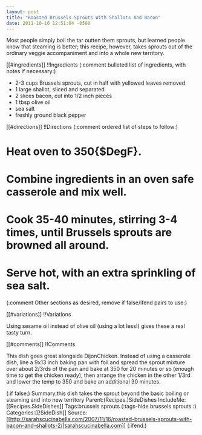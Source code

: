 ```yaml
---
layout: post
title: "Roasted Brussels Sprouts With Shallots And Bacon"
date: 2011-10-16 12:51:04 -0500
---
```

Most people simply boil the tar outten them sprouts, but learned people know that steaming is better; this recipe, however, takes sprouts out of the ordinary veggie accompaniment and into a whole new territory.

[[#ingredients]]
!!Ingredients
(:comment bulleted list of ingredients, with notes if necessary:)
* 2-3 cups Brussels sprouts, cut in half with yellowed leaves removed
* 1 large shallot, sliced and separated
* 2 slices bacon, cut into 1/2 inch pieces
* 1 tbsp olive oil
* sea salt
* freshly ground black pepper


[[#directions]]
!!Directions
(:comment ordered list of steps to follow:)

# Heat oven to 350{$DegF}.

# Combine ingredients in an oven safe casserole and mix well.

# Cook 35-40 minutes, stirring 3-4 times, until Brussels sprouts are browned all around.

# Serve hot, with an extra sprinkling of sea salt.

(:comment         Other sections as desired, remove if false/ifend pairs  to use:)

[[#variations]]
!!Variations

Using sesame oil instead of olive oil (using a lot less!) gives these a real tasty turn.

[[#comments]]
!!Comments

This dish goes great alongside DijonChicken. Instead of using a casserole dish, line a 9x13 inch baking pan with foil and spread the sprout mixture over about 2/3rds of the pan and bake at 350 for 20 minutes or so (enough time to get the chicken ready), then arrange the chicken in the other 1/3rd and lower the temp to 350 and bake an additional 30 minutes.

(:if false:)
Summary:this dish takes the sprout beyond the basic boiling or steaming and into new territory
Parent:(Recipes.)SideDishes
IncludeMe:[[Recipes.SideDishes]]
Tags:brussels sprouts 
(:tags-hide brussels sprouts :)
Categories:[[!SideDish]]
Source: [[http://sarahscucinabella.com/2007/11/16/roasted-brussels-sprouts-with-bacon-and-shallots-2/|sarahscucinabella.com]]
(:ifend:)


